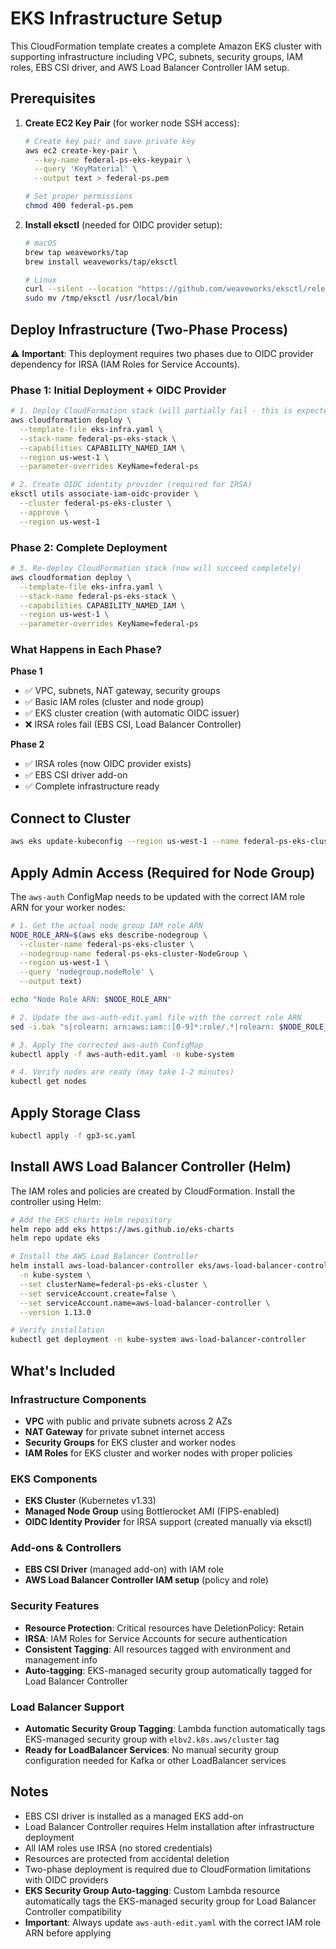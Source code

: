 # EKS Infrastructure Setup

This CloudFormation template creates a complete Amazon EKS cluster with supporting infrastructure including VPC, subnets, security groups, IAM roles, EBS CSI driver, and AWS Load Balancer Controller IAM setup.

## Prerequisites

1. **Create EC2 Key Pair** (for worker node SSH access):
   ```bash
   # Create key pair and save private key
   aws ec2 create-key-pair \
     --key-name federal-ps-eks-keypair \
     --query 'KeyMaterial' \
     --output text > federal-ps.pem
   
   # Set proper permissions
   chmod 400 federal-ps.pem
   ```

2. **Install eksctl** (needed for OIDC provider setup):
   ```bash
   # macOS
   brew tap weaveworks/tap
   brew install weaveworks/tap/eksctl
   
   # Linux
   curl --silent --location "https://github.com/weaveworks/eksctl/releases/latest/download/eksctl_$(uname -s)_amd64.tar.gz" | tar xz -C /tmp
   sudo mv /tmp/eksctl /usr/local/bin
   ```

## Deploy Infrastructure (Two-Phase Process)

⚠️ **Important**: This deployment requires two phases due to OIDC provider dependency for IRSA (IAM Roles for Service Accounts).

### Phase 1: Initial Deployment + OIDC Provider

```bash
# 1. Deploy CloudFormation stack (will partially fail - this is expected)
aws cloudformation deploy \
  --template-file eks-infra.yaml \
  --stack-name federal-ps-eks-stack \
  --capabilities CAPABILITY_NAMED_IAM \
  --region us-west-1 \
  --parameter-overrides KeyName=federal-ps

# 2. Create OIDC identity provider (required for IRSA)
eksctl utils associate-iam-oidc-provider \
  --cluster federal-ps-eks-cluster \
  --approve \
  --region us-west-1
```

### Phase 2: Complete Deployment

```bash
# 3. Re-deploy CloudFormation stack (now will succeed completely)
aws cloudformation deploy \
  --template-file eks-infra.yaml \
  --stack-name federal-ps-eks-stack \
  --capabilities CAPABILITY_NAMED_IAM \
  --region us-west-1 \
  --parameter-overrides KeyName=federal-ps
```

### What Happens in Each Phase?

**Phase 1**
- ✅ VPC, subnets, NAT gateway, security groups
- ✅ Basic IAM roles (cluster and node group)
- ✅ EKS cluster creation (with automatic OIDC issuer)
- ❌ IRSA roles fail (EBS CSI, Load Balancer Controller)

**Phase 2**
- ✅ IRSA roles (now OIDC provider exists)
- ✅ EBS CSI driver add-on
- ✅ Complete infrastructure ready

## Connect to Cluster

```bash
aws eks update-kubeconfig --region us-west-1 --name federal-ps-eks-cluster
```

## Apply Admin Access (Required for Node Group)

The `aws-auth` ConfigMap needs to be updated with the correct IAM role ARN for your worker nodes:

```bash
# 1. Get the actual node group IAM role ARN
NODE_ROLE_ARN=$(aws eks describe-nodegroup \
  --cluster-name federal-ps-eks-cluster \
  --nodegroup-name federal-ps-eks-cluster-NodeGroup \
  --region us-west-1 \
  --query 'nodegroup.nodeRole' \
  --output text)

echo "Node Role ARN: $NODE_ROLE_ARN"

# 2. Update the aws-auth-edit.yaml file with the correct role ARN
sed -i.bak "s|rolearn: arn:aws:iam::[0-9]*:role/.*|rolearn: $NODE_ROLE_ARN|" aws-auth-edit.yaml

# 3. Apply the corrected aws-auth ConfigMap
kubectl apply -f aws-auth-edit.yaml -n kube-system

# 4. Verify nodes are ready (may take 1-2 minutes)
kubectl get nodes
```

## Apply Storage Class

```bash
kubectl apply -f gp3-sc.yaml
```

## Install AWS Load Balancer Controller (Helm)

The IAM roles and policies are created by CloudFormation. Install the controller using Helm:

```bash
# Add the EKS charts Helm repository
helm repo add eks https://aws.github.io/eks-charts
helm repo update eks

# Install the AWS Load Balancer Controller
helm install aws-load-balancer-controller eks/aws-load-balancer-controller \
  -n kube-system \
  --set clusterName=federal-ps-eks-cluster \
  --set serviceAccount.create=false \
  --set serviceAccount.name=aws-load-balancer-controller \
  --version 1.13.0

# Verify installation
kubectl get deployment -n kube-system aws-load-balancer-controller
```

## What's Included

### Infrastructure Components
- **VPC** with public and private subnets across 2 AZs
- **NAT Gateway** for private subnet internet access
- **Security Groups** for EKS cluster and worker nodes
- **IAM Roles** for EKS cluster and worker nodes with proper policies

### EKS Components
- **EKS Cluster** (Kubernetes v1.33)
- **Managed Node Group** using Bottlerocket AMI (FIPS-enabled)
- **OIDC Identity Provider** for IRSA support (created manually via eksctl)

### Add-ons & Controllers
- **EBS CSI Driver** (managed add-on) with IAM role
- **AWS Load Balancer Controller IAM setup** (policy and role)

### Security Features
- **Resource Protection**: Critical resources have DeletionPolicy: Retain
- **IRSA**: IAM Roles for Service Accounts for secure authentication
- **Consistent Tagging**: All resources tagged with environment and management info
- **Auto-tagging**: EKS-managed security group automatically tagged for Load Balancer Controller

### Load Balancer Support
- **Automatic Security Group Tagging**: Lambda function automatically tags EKS-managed security group with `elbv2.k8s.aws/cluster` tag
- **Ready for LoadBalancer Services**: No manual security group configuration needed for Kafka or other LoadBalancer services

## Notes

- EBS CSI driver is installed as a managed EKS add-on
- Load Balancer Controller requires Helm installation after infrastructure deployment
- All IAM roles use IRSA (no stored credentials)
- Resources are protected from accidental deletion
- Two-phase deployment is required due to CloudFormation limitations with OIDC providers
- **EKS Security Group Auto-tagging**: Custom Lambda resource automatically tags the EKS-managed security group for Load Balancer Controller compatibility
- **Important**: Always update `aws-auth-edit.yaml` with the correct IAM role ARN before applying